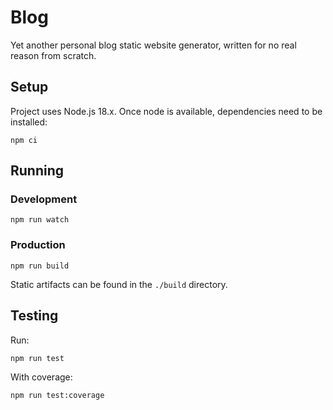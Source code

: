 # Blog

Yet another personal blog static website generator, written for no real reason from scratch.

## Setup

Project uses Node.js 18.x. Once node is available, dependencies need to be installed:

```commandline
npm ci
```

## Running

### Development

```commandline
npm run watch
```

### Production

```commandline
npm run build
```

Static artifacts can be found in the `./build` directory.

## Testing

Run:

```commandline
npm run test
```

With coverage:

```commandline
npm run test:coverage
```
